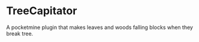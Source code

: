 # TreeCapitator
A pocketmine plugin that makes leaves and woods falling blocks when they break tree.

